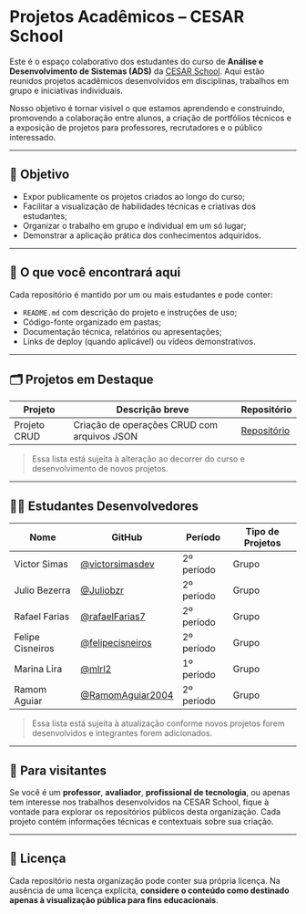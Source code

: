 # Projetos Acadêmicos – CESAR School

Este é o espaço colaborativo dos estudantes do curso de **Análise e Desenvolvimento de Sistemas (ADS)** da [CESAR School](https://www.cesar.school/). Aqui estão reunidos projetos acadêmicos desenvolvidos em disciplinas, trabalhos em grupo e iniciativas individuais.

Nosso objetivo é tornar visível o que estamos aprendendo e construindo, promovendo a colaboração entre alunos, a criação de portfólios técnicos e a exposição de projetos para professores, recrutadores e o público interessado.

---

## 🌟 Objetivo

- Expor publicamente os projetos criados ao longo do curso;
- Facilitar a visualização de habilidades técnicas e criativas dos estudantes;
- Organizar o trabalho em grupo e individual em um só lugar;
- Demonstrar a aplicação prática dos conhecimentos adquiridos.

---

## 📁 O que você encontrará aqui

Cada repositório é mantido por um ou mais estudantes e pode conter:

- `README.md` com descrição do projeto e instruções de uso;
- Código-fonte organizado em pastas;
- Documentação técnica, relatórios ou apresentações;
- Links de deploy (quando aplicável) ou vídeos demonstrativos.

---

## 🗂 Projetos em Destaque

| Projeto         | Descrição breve                                | Repositório                                                              |
|-----------------|--------------------------------------------------|--------------------------------------------------------------------------|
| Projeto CRUD    | Criação de operações CRUD com arquivos JSON     | [Repositório](https://github.com/cesar-ads2402-vsaa/projeto-crud)        |

> Essa lista está sujeita à alteração ao decorrer do curso e desenvolvimento de novos projetos.

---

## 👨‍💻 Estudantes Desenvolvedores

| Nome             | GitHub                                                             | Período     | Tipo de Projetos |
|------------------|--------------------------------------------------------------------|-------------|------------------|
| Victor Simas     | [@victorsimasdev](https://github.com/victorsimasdev)               | 2º período  | Grupo            |
| Julio Bezerra    | [@Juliobzr](https://github.com/Juliobzr)                           | 2º período  | Grupo            |
| Rafael Farias    | [@rafaelFarias7](https://github.com/rafaelFarias7)                 | 2º período  | Grupo            |
| Felipe Cisneiros | [@felipecisneiros](https://github.com/felipecisneiros)             | 2º período  | Grupo            |
| Marina Lira      | [@mlrl2](https://github.com/mlrl2)                                 | 1º período  | Grupo            |
| Ramom Aguiar     | [@RamomAguiar2004](https://github.com/RamomAguiar2004)             | 2º período  | Grupo            |

> Essa lista está sujeita à atualização conforme novos projetos forem desenvolvidos e integrantes forem adicionados.

---

## 📌 Para visitantes

Se você é um **professor**, **avaliador**, **profissional de tecnologia**, ou apenas tem interesse nos trabalhos desenvolvidos na CESAR School, fique à vontade para explorar os repositórios públicos desta organização. Cada projeto contém informações técnicas e contextuais sobre sua criação.

---

## 📄 Licença

Cada repositório nesta organização pode conter sua própria licença. Na ausência de uma licença explícita, **considere o conteúdo como destinado apenas à visualização pública para fins educacionais**.
